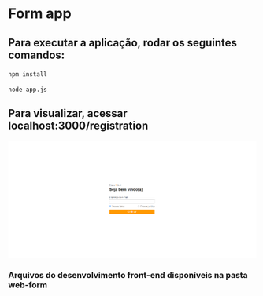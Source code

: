 # Form app

## Para executar a aplicação, rodar os seguintes comandos:

`npm install`

`node app.js`

## Para visualizar, acessar localhost:3000/registration

![alt text](image.png)

### Arquivos do desenvolvimento front-end disponíveis na pasta web-form
